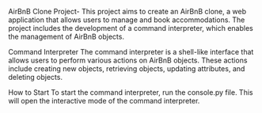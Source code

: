 AirBnB Clone Project-
This project aims to create an AirBnB clone, a web application that allows users to manage and book accommodations. The project includes the development of a command interpreter, which enables the management of AirBnB objects.

Command Interpreter
The command interpreter is a shell-like interface that allows users to perform various actions on AirBnB objects. These actions include creating new objects, retrieving objects, updating attributes, and deleting objects.

How to Start
To start the command interpreter, run the console.py file. This will open the interactive mode of the command interpreter.
